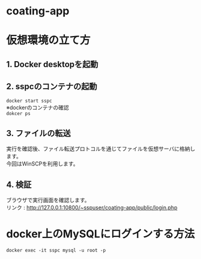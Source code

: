 # coating-app

# 仮想環境の立て方

## 1. Docker desktopを起動

## 2. sspcのコンテナの起動
  `docker start sspc`  
※dockerのコンテナの確認  
  `dokcer ps`

## 3. ファイルの転送
実行を確認後、ファイル転送プロトコルを通じてファイルを仮想サーバに格納します。  
今回はWinSCPを利用します。

## 4. 検証
ブラウザで実行画面を確認します。  
リンク : http://127.0.0.1:10800/~sspuser/coating-app/public/login.php

# docker上のMySQLにログインする方法
`docker exec -it sspc mysql -u root -p`
